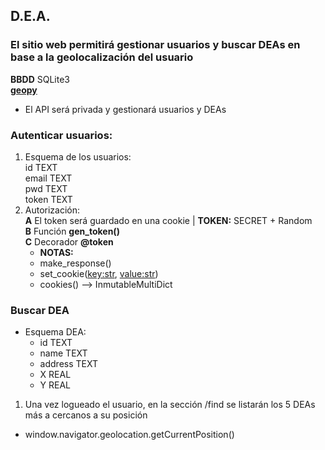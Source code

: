 ## D.E.A.

### El sitio web permitirá gestionar usuarios y buscar DEAs en base a la geolocalización del usuario
**BBDD** SQLite3</br>
<a href="https://pypi.org/project/geopy/">**geopy**</a></br>
* El API será privada y gestionará usuarios y DEAs

### Autenticar usuarios:
1. Esquema de los usuarios: </br>
    id TEXT </br>
    email TEXT </br>
    pwd TEXT </br>
    token TEXT  </br>
2. Autorización: </br> 
    **A** El token será guardado en una cookie | **TOKEN:** SECRET + Random</br>
    **B** Función **gen_token()** </br>
    **C** Decorador **@token** </br>
    * **NOTAS:**
    * make_response()</br>
    * set_cookie(<key:str>, <value:str>)
    * cookies() --> InmutableMultiDict

### Buscar DEA
* Esquema DEA: </br>
    * id TEXT</br>
    * name TEXT</br>
    * address TEXT</br>
    * X REAL</br>
    * Y REAL</br>
1. Una vez logueado el usuario, en la sección /find se listarán los 5 DEAs más a cercanos a su posición

* window.navigator.geolocation.getCurrentPosition()